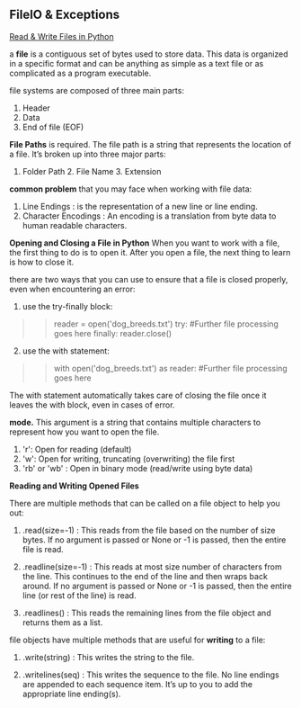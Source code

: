 ## FileIO & Exceptions

[Read & Write Files in Python](https://realpython.com/read-write-files-python/)

a **__file__** is a contiguous set of bytes used to store data. This data is organized in a specific format and can be anything as simple as a text file or as complicated as a program executable. 

file systems are composed of three main parts:

1. Header
2. Data
3. End of file (EOF)

**__File Paths__** is required. The file path is a string that represents the location of a file. 
It’s broken up into three major parts: 
1. Folder Path  2. File Name  3. Extension

**__common problem__** that you may face when working with file data:

1. Line Endings : is the representation of a new line or line ending.
2. Character Encodings : An encoding is a translation from byte data to human readable characters. 

**__Opening and Closing a File in Python__**
When you want to work with a file, the first thing to do is to open it. After you open a file, the next thing to learn is how to close it.

there are two ways that you can use to ensure that a file is closed properly, even when encountering an error:

1. use the try-finally block:
>> reader = open('dog_breeds.txt')
try:
>>    #Further file processing goes here
>>finally:
    reader.close()

2. use the with statement:

>> with open('dog_breeds.txt') as reader:
>>    #Further file processing goes here

The with statement automatically takes care of closing the file once it leaves the with block, even in cases of error.

**__mode.__** This argument is a string that contains multiple characters to represent how you want to open the file.


1. 'r':	Open for reading (default)
2. 'w':	Open for writing, truncating (overwriting) the file first
3. 'rb' or 'wb'	: Open in binary mode (read/write using byte data)

**Reading and Writing Opened Files**

There are multiple methods that can be called on a file object to help you out:

1. .read(size=-1)	: This reads from the file based on the number of size bytes. If no argument is passed or None or -1 is passed, then the entire file is read.

2. .readline(size=-1)	: This reads at most size number of characters from the line. This continues to the end of the line and then wraps back around. If no argument is passed or None or -1 is passed, then the entire line (or rest of the line) is read.

3. .readlines()	: This reads the remaining lines from the file object and returns them as a list.


 file objects have multiple methods that are useful for **writing** to a file:

 1. .write(string)	: This writes the string to the file.

 2. .writelines(seq)	: This writes the sequence to the file. No line endings are appended to each sequence item. It’s up to you to add the appropriate line ending(s).
